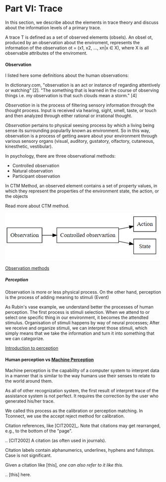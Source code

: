 # Part VI: Trace

In this section, we describe about the elements in trace theory and discuss about the information levels of a primary trace.

A trace T is defined as a set of observed elements (obsels).
An obsel ot, produced by an observation about the enviroment, represents the information of the observation ot = (x1, x2, ..., xn|x ∈ X), where X is all observable attributes of the enviroment.


#### Observation
I listed here some definitions about the human observations:

In dictionary.com, "observation is an act or instance of regarding attentively or watching" [2].
"The something that is learned in the course of observing things i.e. my observation is that such clouds mean a storm." [4]

*Observation* in is the process of filtering sensory information through the thought process.
Input is received via hearing, sight, smell, taste, or touch and then analyzed through either rational or irrational thought. 

*Observation* pertains to physical seesing process by which a living being sense its surrounding popularlly known as environment.
So in this way, observation is a process of getting aware about your environment through various sensory organs (visual, auditory, gustatory, olfactory, cutaneous, kinesthetic, vestibular).

In psychology, there are three observational methods:
- Controlled observation
- Natural observation
- Participant observation

In CTM Method, an observed element contains a set of property values, in which they represent the properties of the environment state, the action, or the objects

Read more about CTM method.

![image](image/Observation.png)

[Observation methods](https://www.simplypsychology.org/observation.html)

##### Perception
Observation is more or less physical process.
On the other hand, perception is the process of adding meaning to stimuli (Event)

As Rubin's vase example, we understand better the processes of human perception.
The first process is stimuli selection.
When we attend to or select one specific thing in our environment, it becomes the attendted stimulus.
Organisation of stimuli happens by way of neural processes;
After we receive and organize stimuli, we can interpret those stimuli, which simply means that we take the information and turn it into something that we can categorize.

[Introduction to perception](https://www.boundless.com/psychology/textbooks/boundless-psychology-textbook/sensation-and-perception-5/introduction-to-perception-39/introducing-the-perception-process-167-12702/)

#### Human perception vs [Machine Perception](https://en.wikipedia.org/wiki/Machine_perception)

Machine perception is the capability of a computer system to interpret data in a manner that is similar to the way humans use their senses to relate to the world around them.

As all of other recognization system, the first result of interpret trace of the assistance system is not perfect.
It requires the correction by the user who generated his/her trace.

We called this process as the calibration or perception matching.
In Tconnect, we use the accept reject method for calibration.

Citation references, like [CIT2002]_.
Note that citations may get
rearranged, e.g., to the bottom of
the "page".

.. [CIT2002] A citation
   (as often used in journals).

Citation labels contain alphanumerics,
underlines, hyphens and fullstops.
Case is not significant.

Given a citation like [this]_, one
can also refer to it like this_.

.. [this] here.







